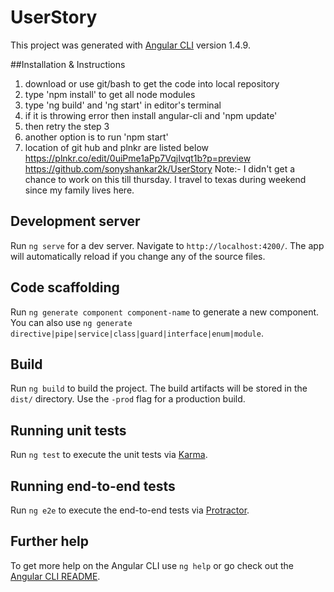 # UserStory

This project was generated with [Angular CLI](https://github.com/angular/angular-cli) version 1.4.9.

##Installation & Instructions
1) download or use git/bash to get the code into local repository
2) type 'npm install' to get all node modules
3) type 'ng build' and 'ng start' in editor's terminal
4) if it is throwing error then install angular-cli and 'npm update'
5) then retry the step 3
6) another option is to run 'npm start'
7) location of git hub and plnkr are listed below
     https://plnkr.co/edit/0uiPme1aPp7VqjIvqt1b?p=preview
     https://github.com/sonyshankar2k/UserStory
Note:- I didn't get a chance to work on this till thursday. I travel to texas during weekend since my family lives here.
## Development server

Run `ng serve` for a dev server. Navigate to `http://localhost:4200/`. The app will automatically reload if you change any of the source files.

## Code scaffolding

Run `ng generate component component-name` to generate a new component. You can also use `ng generate directive|pipe|service|class|guard|interface|enum|module`.

## Build

Run `ng build` to build the project. The build artifacts will be stored in the `dist/` directory. Use the `-prod` flag for a production build.

## Running unit tests

Run `ng test` to execute the unit tests via [Karma](https://karma-runner.github.io).

## Running end-to-end tests

Run `ng e2e` to execute the end-to-end tests via [Protractor](http://www.protractortest.org/).

## Further help

To get more help on the Angular CLI use `ng help` or go check out the [Angular CLI README](https://github.com/angular/angular-cli/blob/master/README.md).
